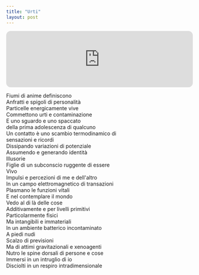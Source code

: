 ```yaml
---
title: "Urti"
layout: post
---
```


<iframe style="border-radius:12px" src="https://open.spotify.com/embed/track/7DozGDrYgAFPULqQNU7RMM?utm_source=generator&theme=0" width="100%" height="152" frameBorder="0" allowfullscreen="" allow="autoplay; clipboard-write; encrypted-media; fullscreen; picture-in-picture" loading="lazy"></iframe>

Fiumi di anime definiscono  
Anfratti e spigoli di personalità  
Particelle energicamente vive  
Commettono urti e contaminazione  
E uno sguardo e uno spaccato  
della prima adolescenza di qualcuno  
Un contatto è uno scambio termodinamico di  
sensazioni e ricordi  
Dissipando variazioni di potenziale  
Assumendo e generando identità  
Illusorie  
Figlie di un subconscio ruggente di essere  
Vivo  
Impulsi e percezioni di me e dell'altro  
In un campo elettromagnetico di transazioni  
Plasmano le funzioni vitali  
E nel contemplare il mondo  
Vedo al di là delle cose  
Additivamente e per livelli primitivi  
Particolarmente fisici  
Ma intangibili e immateriali  
In un ambiente batterico incontaminato  
A piedi nudi  
Scalzo di previsioni  
Ma di attimi gravitazionali e xenoagenti  
Nutro le spine dorsali di persone e cose  
Immersi in un intruglio di io  
Disciolti in un respiro intradimensionale